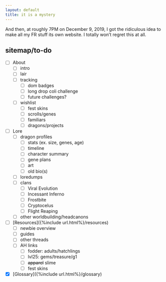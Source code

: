 ```yaml
---
layout: default
title: it is a mystery
---
```

And then, at roughly 7PM on December 9, 2019, I got the ridiculous idea to make all my FR stuff its own website. I totally won’t regret this at all.

## sitemap/to-do

- [ ] About
	- [ ] intro
	- [ ] lair
	- [ ] tracking
		- [ ] dom badges
		- [ ] long drop coli challenge
		- [ ] future challenges?
	- [ ] wishlist
		- [ ] fest skins
		- [ ] scrolls/genes
		- [ ] familiars
		- [ ] dragons/projects
- [ ] Lore
	- [ ] dragon profiles
		- [ ] stats (ex. size, genes, age)
		- [ ] timeline
		- [ ] character summary
		- [ ] gene plans
		- [ ] art
		- [ ] old bio(s)
	- [ ] loredumps
	- [ ] clans
		- [ ] Viral Evolution
		- [ ] Incessant Inferno
		- [ ] Frostbite
		- [ ] Cryptocelus
		- [ ] Flight Reaping
	- [ ] other worldbuilding/headcanons
- [ ] [Resources]({%include url.html%}/resources)
	- [ ] newbie overview
	- [ ] guides
	- [ ] other threads
	- [ ] AH links
		- [ ] fodder: adults/hatchlings
		- [ ] lvl25: gems/treasure/g1
		- [ ] ~~apparel~~ slime
		- [ ] fest skins
- [x] [Glossary]({%include url.html%}/glossary)